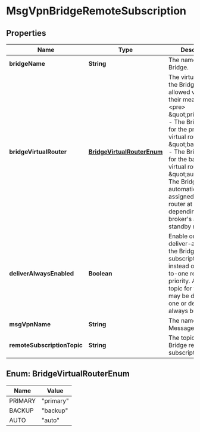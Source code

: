 

# MsgVpnBridgeRemoteSubscription


## Properties

| Name | Type | Description | Notes |
|------------ | ------------- | ------------- | -------------|
|**bridgeName** | **String** | The name of the Bridge. |  [optional] |
|**bridgeVirtualRouter** | [**BridgeVirtualRouterEnum**](#BridgeVirtualRouterEnum) | The virtual router of the Bridge. The allowed values and their meaning are:  &lt;pre&gt; \&quot;primary\&quot; - The Bridge is used for the primary virtual router. \&quot;backup\&quot; - The Bridge is used for the backup virtual router. \&quot;auto\&quot; - The Bridge is automatically assigned a virtual router at creation, depending on the broker&#39;s active-standby role. &lt;/pre&gt;  |  [optional] |
|**deliverAlwaysEnabled** | **Boolean** | Enable or disable deliver-always for the Bridge remote subscription topic instead of a deliver-to-one remote priority. A given topic for the Bridge may be deliver-to-one or deliver-always but not both. |  [optional] |
|**msgVpnName** | **String** | The name of the Message VPN. |  [optional] |
|**remoteSubscriptionTopic** | **String** | The topic of the Bridge remote subscription. |  [optional] |



## Enum: BridgeVirtualRouterEnum

| Name | Value |
|---- | -----|
| PRIMARY | &quot;primary&quot; |
| BACKUP | &quot;backup&quot; |
| AUTO | &quot;auto&quot; |



